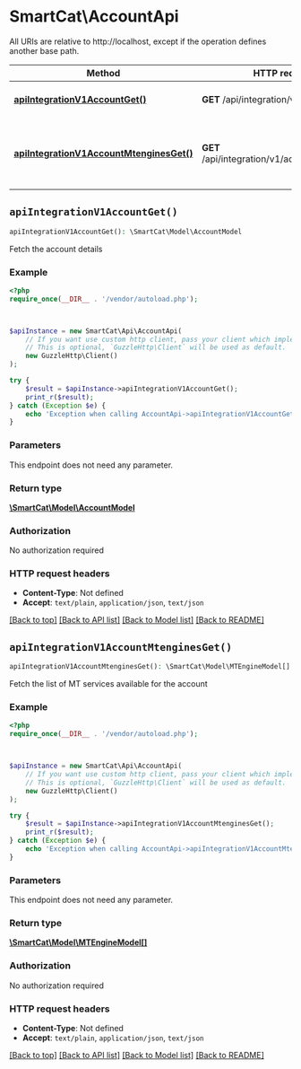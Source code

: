 # SmartCat\AccountApi

All URIs are relative to http://localhost, except if the operation defines another base path.

| Method | HTTP request | Description |
| ------------- | ------------- | ------------- |
| [**apiIntegrationV1AccountGet()**](AccountApi.md#apiIntegrationV1AccountGet) | **GET** /api/integration/v1/account | Fetch the account details |
| [**apiIntegrationV1AccountMtenginesGet()**](AccountApi.md#apiIntegrationV1AccountMtenginesGet) | **GET** /api/integration/v1/account/mtengines | Fetch the list of MT services available for the account |


## `apiIntegrationV1AccountGet()`

```php
apiIntegrationV1AccountGet(): \SmartCat\Model\AccountModel
```

Fetch the account details

### Example

```php
<?php
require_once(__DIR__ . '/vendor/autoload.php');



$apiInstance = new SmartCat\Api\AccountApi(
    // If you want use custom http client, pass your client which implements `GuzzleHttp\ClientInterface`.
    // This is optional, `GuzzleHttp\Client` will be used as default.
    new GuzzleHttp\Client()
);

try {
    $result = $apiInstance->apiIntegrationV1AccountGet();
    print_r($result);
} catch (Exception $e) {
    echo 'Exception when calling AccountApi->apiIntegrationV1AccountGet: ', $e->getMessage(), PHP_EOL;
}
```

### Parameters

This endpoint does not need any parameter.

### Return type

[**\SmartCat\Model\AccountModel**](../Model/AccountModel.md)

### Authorization

No authorization required

### HTTP request headers

- **Content-Type**: Not defined
- **Accept**: `text/plain`, `application/json`, `text/json`

[[Back to top]](#) [[Back to API list]](../../README.md#endpoints)
[[Back to Model list]](../../README.md#models)
[[Back to README]](../../README.md)

## `apiIntegrationV1AccountMtenginesGet()`

```php
apiIntegrationV1AccountMtenginesGet(): \SmartCat\Model\MTEngineModel[]
```

Fetch the list of MT services available for the account

### Example

```php
<?php
require_once(__DIR__ . '/vendor/autoload.php');



$apiInstance = new SmartCat\Api\AccountApi(
    // If you want use custom http client, pass your client which implements `GuzzleHttp\ClientInterface`.
    // This is optional, `GuzzleHttp\Client` will be used as default.
    new GuzzleHttp\Client()
);

try {
    $result = $apiInstance->apiIntegrationV1AccountMtenginesGet();
    print_r($result);
} catch (Exception $e) {
    echo 'Exception when calling AccountApi->apiIntegrationV1AccountMtenginesGet: ', $e->getMessage(), PHP_EOL;
}
```

### Parameters

This endpoint does not need any parameter.

### Return type

[**\SmartCat\Model\MTEngineModel[]**](../Model/MTEngineModel.md)

### Authorization

No authorization required

### HTTP request headers

- **Content-Type**: Not defined
- **Accept**: `text/plain`, `application/json`, `text/json`

[[Back to top]](#) [[Back to API list]](../../README.md#endpoints)
[[Back to Model list]](../../README.md#models)
[[Back to README]](../../README.md)
